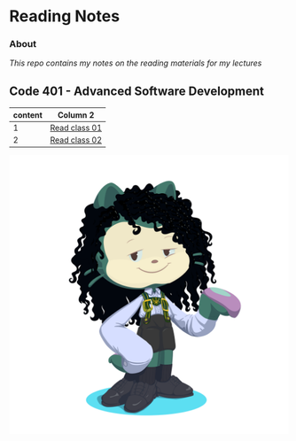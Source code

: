 # Reading Notes 
### **About**


 *This repo contains my notes on the reading materials for my lectures* 
## Code 401 - Advanced Software Development
| content  | Column 2 | 
| -------- | ---------  | 
| 1 | [Read class 01](https://github.com/asfantala/data-structures-and-algorithms/tree/array-reverse/array-reverse) |
| 2 | [Read class 02](https://github.com/asfantala/data-structures-and-algorithms/tree/array-reverse/array-reverse) | 

![Screenshot](./assets/octocat-1680463246081.png)